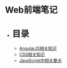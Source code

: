 # Web前端笔记

* # 目录

  * [AngularJS相关知识](Angular.js/README.md)
  * [CSS相关知识](CSS/README.md)
  * [JavaScript中相关要点](/JavaScript-5/READAE.md)



